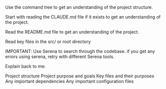 
Use the command tree to get an understanding of the project structure.

Start with reading the CLAUDE.md file if it exists to get an understanding of the project.

Read the README.md file to get an understanding of the project.

Read key files in the src/ or root directory


IMPORTANT: Use Serena to search through the codebase. if you get any errors using serena, retry with different Serena tools.

Explain back to me:

Project structure
Project purpose and goals
Key files and their purposes
Any important dependencies
Any important configuration files